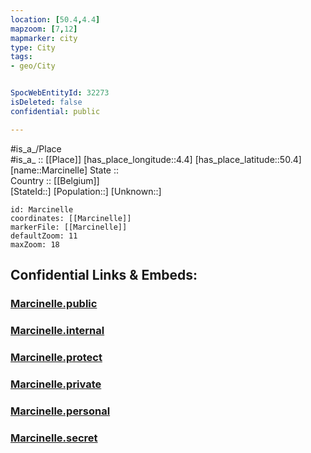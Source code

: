 ```yaml
---
location: [50.4,4.4] 
mapzoom: [7,12] 
mapmarker: city 
type: City
tags:
- geo/City


SpocWebEntityId: 32273
isDeleted: false
confidential: public

---
```

#is_a_/Place  
#is_a_ :: [[Place]] 
[has_place_longitude::4.4] 
[has_place_latitude::50.4] 
[name::Marcinelle] 
State ::  
Country :: [[Belgium]]  
[StateId::] 
[Population::] 
[Unknown::] 


```leaflet
id: Marcinelle
coordinates: [[Marcinelle]] 
markerFile: [[Marcinelle]] 
defaultZoom: 11 
maxZoom: 18
```


## Confidential Links & Embeds: 

### [Marcinelle.public](/_public/\Earth\Continent\Europe\Europe~West\Belgium\Regions~Belgium\Wallonie\counties~Wallonie\Hainaut\CityMarcinelle.public.md) 

### [Marcinelle.internal](/_internal/\Earth\Continent\Europe\Europe~West\Belgium\Regions~Belgium\Wallonie\counties~Wallonie\Hainaut\CityMarcinelle.internal.md) 

### [Marcinelle.protect](/_protect/\Earth\Continent\Europe\Europe~West\Belgium\Regions~Belgium\Wallonie\counties~Wallonie\Hainaut\CityMarcinelle.protect.md) 

### [Marcinelle.private](/_private/\Earth\Continent\Europe\Europe~West\Belgium\Regions~Belgium\Wallonie\counties~Wallonie\Hainaut\CityMarcinelle.private.md) 

### [Marcinelle.personal](/_personal/\Earth\Continent\Europe\Europe~West\Belgium\Regions~Belgium\Wallonie\counties~Wallonie\Hainaut\CityMarcinelle.personal.md) 

### [Marcinelle.secret](/_secret/\Earth\Continent\Europe\Europe~West\Belgium\Regions~Belgium\Wallonie\counties~Wallonie\Hainaut\CityMarcinelle.secret.md)

